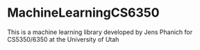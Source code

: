 # MachineLearningCS6350
This is a machine learning library developed by Jens Phanich for CS5350/6350 at the University of Utah
